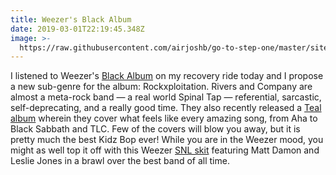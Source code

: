 ```yaml
---
title: Weezer's Black Album
date: 2019-03-01T22:19:45.348Z
image: >-
  https://raw.githubusercontent.com/airjoshb/go-to-step-one/master/site/static/img/black-album-weezer.jpg
---
```

I listened to Weezer's [Black Album](https://amzn.to/2EFxzmG) on my recovery ride today and I propose a new sub-genre for the album: Rockxploitation. Rivers and Company are almost a meta-rock band — a real world Spinal Tap — referential, sarcastic, self-deprecating, and a really good time. They also recently released a [Teal album](https://amzn.to/2Xy4vER) wherein they cover what feels like every amazing song, from Aha to Black Sabbath and TLC. Few of the covers will blow you away, but it is pretty much the best Kidz Bop ever! While you are in the Weezer mood, you might as well top it off with this Weezer [SNL skit](https://www.youtube.com/watch?v=ab5WvwfLuLM) featuring Matt Damon and Leslie Jones in a brawl over the best band of all time.
